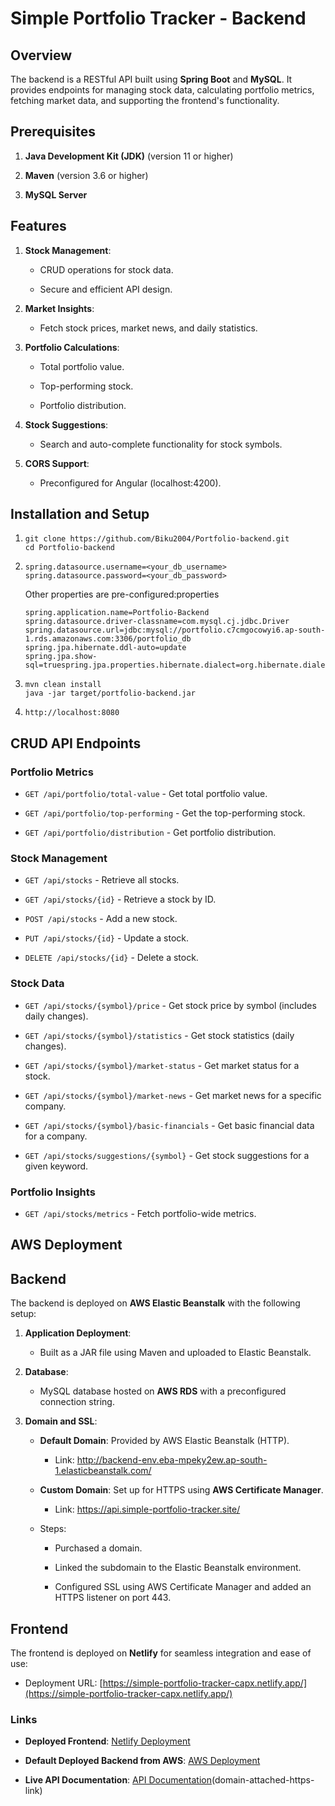 # Simple Portfolio Tracker - Backend


## Overview

The backend is a RESTful API built using **Spring Boot** and **MySQL**. It provides endpoints for managing stock data, calculating portfolio metrics, fetching market data, and supporting the frontend's functionality.

## Prerequisites

1.  **Java Development Kit (JDK)** (version 11 or higher)
    
2.  **Maven** (version 3.6 or higher)
    
3.  **MySQL Server**
    

## Features

1.  **Stock Management**:
    
    *   CRUD operations for stock data.
        
    *   Secure and efficient API design.
        
2.  **Market Insights**:
    
    *   Fetch stock prices, market news, and daily statistics.
        
3.  **Portfolio Calculations**:
    
    *   Total portfolio value.
        
    *   Top-performing stock.
        
    *   Portfolio distribution.
        
4.  **Stock Suggestions**:
    
    *   Search and auto-complete functionality for stock symbols.
        
5.  **CORS Support**:
    
    *   Preconfigured for Angular (localhost:4200).
        

## Installation and Setup

1.  ```
    git clone https://github.com/Biku2004/Portfolio-backend.git
    cd Portfolio-backend
    ```
    
    
2.  ```
    spring.datasource.username=<your_db_username>
    spring.datasource.password=<your_db_password>
    ```
    
    Other properties are pre-configured:properties
    ```
    spring.application.name=Portfolio-Backend
    spring.datasource.driver-classname=com.mysql.cj.jdbc.Driver
    spring.datasource.url=jdbc:mysql://portfolio.c7cmgocowyi6.ap-south-1.rds.amazonaws.com:3306/portfolio_db
    spring.jpa.hibernate.ddl-auto=update
    spring.jpa.show-sql=truespring.jpa.properties.hibernate.dialect=org.hibernate.dialect.MySQLDialectserver.port=8080
    ```

4.  ```
    mvn clean install 
    java -jar target/portfolio-backend.jar
    ```
    
5.  ```
    http://localhost:8080
    ```
    

## CRUD API Endpoints

### Portfolio Metrics

*   ```GET /api/portfolio/total-value``` - Get total portfolio value.
    
*   ```GET /api/portfolio/top-performing``` - Get the top-performing stock.
    
*   ```GET /api/portfolio/distribution``` - Get portfolio distribution.
    

### Stock Management

*   ```GET /api/stocks``` - Retrieve all stocks.
    
*   ```GET /api/stocks/{id}``` - Retrieve a stock by ID.
    
*   ```POST /api/stocks``` - Add a new stock.
    
*   ```PUT /api/stocks/{id}``` - Update a stock.
    
*   ```DELETE /api/stocks/{id}``` - Delete a stock.
    

### Stock Data

*   ```GET /api/stocks/{symbol}/price``` - Get stock price by symbol (includes daily changes).
    
*   ```GET /api/stocks/{symbol}/statistics``` - Get stock statistics (daily changes).
    
*   ```GET /api/stocks/{symbol}/market-status``` - Get market status for a stock.
    
*   ```GET /api/stocks/{symbol}/market-news``` - Get market news for a specific company.
    
*   ```GET /api/stocks/{symbol}/basic-financials``` - Get basic financial data for a company.
    
*   ```GET /api/stocks/suggestions/{symbol}``` - Get stock suggestions for a given keyword.
    

### Portfolio Insights

*   ```GET /api/stocks/metrics``` - Fetch portfolio-wide metrics.
    

## AWS Deployment

## Backend

The backend is deployed on **AWS Elastic Beanstalk** with the following setup:

1.  **Application Deployment**:
    
    *   Built as a JAR file using Maven and uploaded to Elastic Beanstalk.
        
2.  **Database**:
    
    *   MySQL database hosted on **AWS RDS** with a preconfigured connection string.
        
3.  **Domain and SSL**:
    
    *   **Default Domain**: Provided by AWS Elastic Beanstalk (HTTP).
        
        *   Link: http://backend-env.eba-mpeky2ew.ap-south-1.elasticbeanstalk.com/
            
    *   **Custom Domain**: Set up for HTTPS using **AWS Certificate Manager**.
        
        *   Link: https://api.simple-portfolio-tracker.site/
            
    *   Steps:
        
        *   Purchased a domain.
            
        *   Linked the subdomain to the Elastic Beanstalk environment.
            
        *   Configured SSL using AWS Certificate Manager and added an HTTPS listener on port 443.
            

## Frontend

The frontend is deployed on **Netlify** for seamless integration and ease of use:

*   Deployment URL: [https://simple-portfolio-tracker-capx.netlify.app/](https://simple-portfolio-tracker-capx.netlify.app/)
    

### Links

*   **Deployed Frontend**: [Netlify Deployment](https://simple-portfolio-tracker-capx.netlify.app/)
    
*   **Default Deployed Backend from AWS**: [AWS Deployment](http://backend-env.eba-mpeky2ew.ap-south-1.elasticbeanstalk.com/)
    
*   **Live API Documentation**: [API Documentation](https://api.simple-portfolio-tracker.site/)(domain-attached-https-link)
